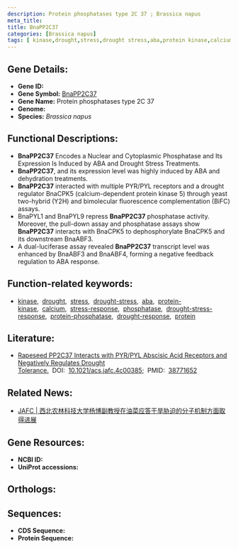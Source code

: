 ```yaml
---
description: Protein phosphatases type 2C 37 ; Brassica napus
meta_title:
title: BnaPP2C37
categories: [Brassica napus]
tags: [ kinase,drought,stress,drought stress,aba,protein kinase,calcium,stress response,phosphatase,drought stress response,protein phosphatase,drought response,protein ]
---
```


## Gene Details:
- **Gene ID:** []()
- **Gene Symbol:** <u>BnaPP2C37</u>
- **Gene Name:** Protein phosphatases type 2C 37
- **Genome:** 
- **Species:** *Brassica napus*

## Functional Descriptions:
   - **BnaPP2C37** Encodes a Nuclear and Cytoplasmic Phosphatase and Its Expression Is Induced by ABA and Drought Stress Treatments.
   - **BnaPP2C37**, and its expression level was highly induced by ABA and dehydration treatments.
   - **BnaPP2C37** interacted with multiple PYR/PYL receptors and a drought regulator BnaCPK5 (calcium-dependent protein kinase 5) through yeast two-hybrid (Y2H) and bimolecular fluorescence complementation (BiFC) assays.
   - BnaPYL1 and BnaPYL9 repress **BnaPP2C37** phosphatase activity. Moreover, the pull-down assay and phosphatase assays show **BnaPP2C37** interacts with BnaCPK5 to dephosphorylate BnaCPK5 and its downstream BnaABF3.
   - A dual-luciferase assay revealed **BnaPP2C37** transcript level was enhanced by BnaABF3 and BnaABF4, forming a negative feedback regulation to ABA response.

## Function-related keywords:
   - [kinase](/tags/kinase/),&nbsp;&nbsp;[drought](/tags/drought/),&nbsp;&nbsp;[stress](/tags/stress/),&nbsp;&nbsp;[drought-stress](/tags/drought-stress/),&nbsp;&nbsp;[aba](/tags/aba/),&nbsp;&nbsp;[protein-kinase](/tags/protein-kinase/),&nbsp;&nbsp;[calcium](/tags/calcium/),&nbsp;&nbsp;[stress-response](/tags/stress-response/),&nbsp;&nbsp;[phosphatase](/tags/phosphatase/),&nbsp;&nbsp;[drought-stress-response](/tags/drought-stress-response/),&nbsp;&nbsp;[protein-phosphatase](/tags/protein-phosphatase/),&nbsp;&nbsp;[drought-response](/tags/drought-response/),&nbsp;&nbsp;[protein](/tags/protein/)

## Literature:
   - [Rapeseed PP2C37 Interacts with PYR/PYL Abscisic Acid Receptors and Negatively Regulates Drought Tolerance.](https://www.doi.org/10.1021/acs.jafc.4c00385)&nbsp;&nbsp;DOI:&nbsp;&nbsp;[10.1021/acs.jafc.4c00385](https://www.doi.org/10.1021/acs.jafc.4c00385);&nbsp;&nbsp;PMID:&nbsp;&nbsp;[38771652](https://pubmed.ncbi.nlm.nih.gov/38771652/)

## Related News:
   - [JAFC | 西北农林科技大学杨博副教授在油菜应答干旱胁迫的分子机制方面取得进展](https://mp.weixin.qq.com/s?__biz=Mzg3MDEwNDEyMg==&mid=2247568098&idx=5&sn=2de5d1db7a716bd41de113d48a29e1c3&chksm=cf6aca835befd8780a5b17d00aecf9cffe23b866249d81cc33d0df0070d884ec9aa4404a2c8b&scene=27#wechat_redirect)

## Gene Resources:
- **NCBI ID:**  [](https://www.ncbi.nlm.nih.gov/search/all/?term=)
- **UniProt accessions:**  [](https://www.uniprot.org/uniprotkb//entry)

## Orthologs:

## Sequences:
- **CDS Sequence:**
- **Protein Sequence:**
